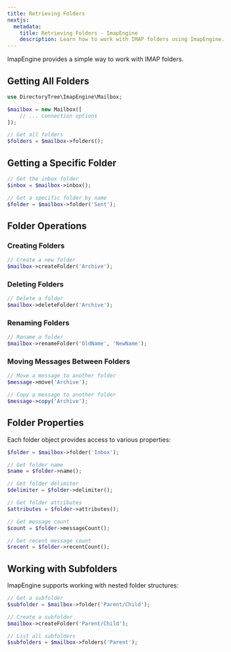 ```yaml
---
title: Retrieving Folders
nextjs:
  metadata:
    title: Retrieving Folders - ImapEngine
    description: Learn how to work with IMAP folders using ImapEngine. Discover how to list, create, delete, and manage email folders in your PHP application.
---
```


ImapEngine provides a simple way to work with IMAP folders.

## Getting All Folders

```php
use DirectoryTree\ImapEngine\Mailbox;

$mailbox = new Mailbox([
    // ... connection options
]);

// Get all folders
$folders = $mailbox->folders();
```

## Getting a Specific Folder

```php
// Get the inbox folder
$inbox = $mailbox->inbox();

// Get a specific folder by name
$folder = $mailbox->folder('Sent');
```

## Folder Operations

### Creating Folders

```php
// Create a new folder
$mailbox->createFolder('Archive');
```

### Deleting Folders

```php
// Delete a folder
$mailbox->deleteFolder('Archive');
```

### Renaming Folders

```php
// Rename a folder
$mailbox->renameFolder('OldName', 'NewName');
```

### Moving Messages Between Folders

```php
// Move a message to another folder
$message->move('Archive');

// Copy a message to another folder
$message->copy('Archive');
```

## Folder Properties

Each folder object provides access to various properties:

```php
$folder = $mailbox->folder('Inbox');

// Get folder name
$name = $folder->name();

// Get folder delimiter
$delimiter = $folder->delimiter();

// Get folder attributes
$attributes = $folder->attributes();

// Get message count
$count = $folder->messageCount();

// Get recent message count
$recent = $folder->recentCount();
```

## Working with Subfolders

ImapEngine supports working with nested folder structures:

```php
// Get a subfolder
$subfolder = $mailbox->folder('Parent/Child');

// Create a subfolder
$mailbox->createFolder('Parent/Child');

// List all subfolders
$subfolders = $mailbox->folders('Parent');
```
